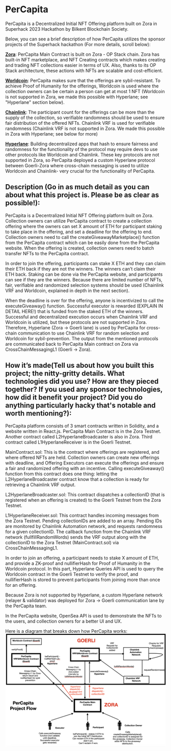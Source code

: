 
# PerCapita

PerCapita is a Decentralized Initial NFT Offering platform built on Zora in Superhack 2023 Hackathon by Bilkent Blockchain Society.

Below, you can see a brief description of how PerCapita utilizes the sponsor projects of the Superhack hackathon (For more details, scroll below):

[**Zora**](https://docs.zora.co/docs/zora-network/intro): PerCapita Main Contract is built on Zora - OP Stack chain. Zora has built-in NFT marketplace, and NFT Creating contracts which makes creating and trading NFT collections easier in terms of UX. Also, thanks to its OP Stack architecture, these actions with NFTs are scalable and cost-efficient.

[**Worldcoin**](https://worldcoin.org/): PerCapita makes sure that the offerings are sybil-resistant. To achieve Proof of Humanity for the offerings, Worldcoin is used where the collection owners can be certain a person can get at most 1 NFT (Worldcoin is not supported in Zora, we made this possible with Hyperlane; see "Hyperlane" section below).

[**Chainlink**](https://chain.link/): The participant count for the offerings can be more than the supply of the collection, so verifiable randomness should be used to ensure fair distribution of the offered NFTs. Chainlink VRF is used for verifiable randomness (Chainlink VRF is not supported in Zora. We made this possible in Zora with Hyperlane; see below for more)

[**Hyperlane**](https://www.hyperlane.xyz/): Building decentralized apps that hash to ensure fairness and randomness for the functionality of the protocol may require devs to use other protocols like Worldcoin and Chainlink. These key protocols are not supported in Zora, so PerCapita deployed a custom Hyperlane protocol between Goerli-Zora where cross-chain messaging is used to utilize Worldcoin and Chainlink- very crucial for the functionality of PerCapita.


## Description (Go in as much detail as you can about what this project is. Please be as clear as possible!): 

PerCapita is a Decentralized Initial NFT Offering platform built on Zora. Collection owners can utilize PerCapita contract to create a collection offering where the owners can set X amount of ETH  for participant staking to take place in the offering, and set a deadline for the offering to end. Collection owners need to call the createGiveawayMarketplace() function from the PerCapita contract which can be easily done from the PerCapita website. When the offering is created, collection owners need to batch transfer NFTs to the PerCapita contract. 

In order to join the offering, participants can stake X ETH and they can claim their ETH back if they are not the winners. The winners can’t claim their ETH back. Staking can be done via the PerCapita website, and participants can see if they are the winners. Because there are limited number of NFTs, fair, verifiable and randomized selection systems should be used (Chainlink VRF and Worldcoin, explained in depth in the next section).

When the deadline is over for the offering, anyone is incentivized to call the executeGiveaway() function. Successful executor is rewarded (EXPLAIN IN DETAIL HERE!) that is funded from the staked ETH of the winners. Successful and decentralized execution occurs when Chainlink VRF and Worldcoin is utilized, but these protocols are not supported in Zora. Therefore, Hyperlane (Zora -> Goerli lane) is used by PerCapita for cross-chain communication to use Chainlink VRF for random selection and Worldcoin for sybil-prevention. The output from the mentioned protocols are communicated back to PerCapita Main contract on Zora via CrossChainMessagingL1 (Goerli -> Zora).


## How it’s made(Tell us about how you built this project; the nitty-gritty details. What technologies did you use? How are they pieced together? If you used any sponsor technologies, how did it benefit your project? Did you do anything particularly hacky that's notable and worth mentioning?): 

PerCapita platform consists of 3 smart contracts written in Solidity, and a website written in React.js. PerCapita Main Contract is in the Zora Testnet. Another contract called L2HyperlaneBroadcaster is also in Zora. Third contract called L1HyperlaneReceiver is in the Goerli Testnet. 

MainContract.sol: This is the contract where offerings are registered, and where offered NFTs are held. Collection owners can create new offerings with deadline, and Offering Executors can execute the offerings and ensure a fair and randomized offering with an incentive. Calling executeGiveaway() function from this contract does one thing: letting the L2HyperlaneBroadcaster contract know that a collection is ready for retrieving a Chainlink VRF output.  

L2HyperlaneBroadcaster.sol: This contract dispatches a collectionID (that is registered when an offering is created) to the Goerli Testnet from the Zora Testnet. 

L1HyperlaneReceiver.sol: This contract handles incoming messages from the Zora Testnet. Pending collectionIDs are added to an array. Pending IDs are monitored by Chainlink Automation network, and requests randomness for a given collectionID. The callback function from the Chainlink VRF network (fullfillRandomWords) sends the VRF output along with the collectionID to the Zora Testnet (MainContract.sol) via CrossChainMessagingL1. 

In order to join an offering, a participant needs to stake X amount of ETH, and provide a ZK-proof and nullifierHash for Proof of Humanity in the Worldcoin protocol. In this part, Hyperlane Queries API is used to query the Worldcoin contract in the Goerli Testnet to verify the proof, and nullifierHash is stored to prevent participants from joining more than once for an offering. 

Because Zora is not supported by Hyperlane, a custom Hyperlane network (relayer & validator) was deployed for Zora -> Goerli communication lane by the PerCapita team. 

In the PerCapita website, OpenSea API is used to demonstrate the NFTs to the users, and collection owners for a better UI and UX.

Here is a diagram that breaks down how PerCapita works: 
![PerCapitaDiagram](https://github.com/BilkentCrypto/per-capita-superhack/blob/main/per-capita-diagram.png)
